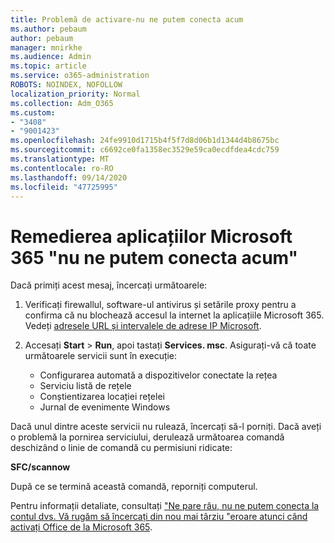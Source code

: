 ```yaml
---
title: Problemă de activare-nu ne putem conecta acum
ms.author: pebaum
author: pebaum
manager: mnirkhe
ms.audience: Admin
ms.topic: article
ms.service: o365-administration
ROBOTS: NOINDEX, NOFOLLOW
localization_priority: Normal
ms.collection: Adm_O365
ms.custom:
- "3408"
- "9001423"
ms.openlocfilehash: 24fe9910d1715b4f5f7d8d06b1d1344d4b8675bc
ms.sourcegitcommit: c6692ce0fa1358ec3529e59ca0ecdfdea4cdc759
ms.translationtype: MT
ms.contentlocale: ro-RO
ms.lasthandoff: 09/14/2020
ms.locfileid: "47725995"
---
```

# <a name="fixing-the-microsoft-365-apps-we-are-unable-to-connect-right-now-message"></a>Remedierea aplicațiilor Microsoft 365 "nu ne putem conecta acum"

Dacă primiți acest mesaj, încercați următoarele:

1. Verificați firewallul, software-ul antivirus și setările proxy pentru a confirma că nu blochează accesul la internet la aplicațiile Microsoft 365. Vedeți [adresele URL și intervalele de adrese IP Microsoft](https://docs.microsoft.com/office365/enterprise/urls-and-ip-address-ranges).

2. Accesați **Start**  >  **Run**, apoi tastați **Services. msc**. Asigurați-vă că toate următoarele servicii sunt în execuție:
    - Configurarea automată a dispozitivelor conectate la rețea
    - Serviciu listă de rețele
    - Conștientizarea locației rețelei
    - Jurnal de evenimente Windows

Dacă unul dintre aceste servicii nu rulează, încercați să-l porniți. Dacă aveți o problemă la pornirea serviciului, derulează următoarea comandă deschizând o linie de comandă cu permisiuni ridicate:

**SFC/scannow**

După ce se termină această comandă, reporniți computerul.

Pentru informații detaliate, consultați ["Ne pare rău, nu ne putem conecta la contul dvs. Vă rugăm să încercați din nou mai târziu "eroare atunci când activați Office de la Microsoft 365](https://docs.microsoft.com/office/troubleshoot/activation-installation/issue-when-activate-office-from-office-365).